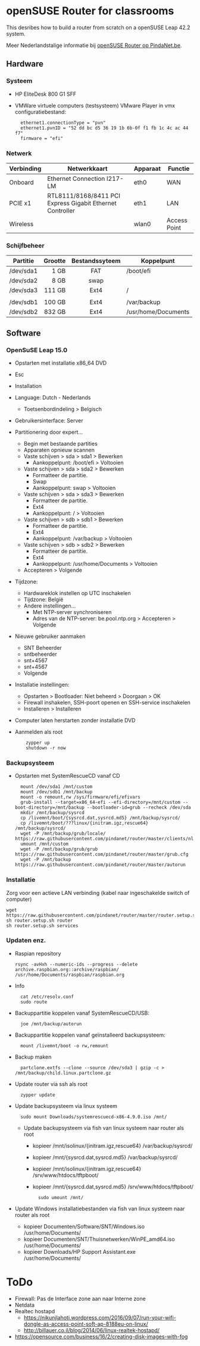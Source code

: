 # openSUSE Router for classrooms
This desribes how to build a router from scratch on a openSUSE Leap 42.2 system.

Meer Nederlandstalige informatie bij [openSUSE Router op PindaNet.be](https://linux.pindanet.be/faq/tips16/router.html).
## Hardware
### Systeem
* HP EliteDesk 800 G1 SFF 
* VMWare virtuele computers (testsysteem)
  VMware Player in vmx configuratiebestand:

        ethernet1.connectionType = "pvn"
        ethernet1.pvnID = "52 dd bc d5 36 19 1b 6b-0f f1 fb 1c 4c ac 44 f7"
        firmware = "efi"

### Netwerk
| Verbinding | Netwerkkaart                                              | Apparaat | Functie |
|------------|-----------------------------------------------------------|----------|---------|
| Onboard 	 | Ethernet Connection I217-LM					             | eth0     | WAN
| PCIE x1 	 | RTL8111/8168/8411 PCI Express Gigabit Ethernet Controller | eth1		| LAN
| Wireless	 |							                                 | wlan0    | Access Point
### Schijfbeheer
| Partitie | Grootte | Bestandssyteem | Koppelpunt |
|----------|--------:|:--------------:|------------|
|/dev/sda1 |  1 GB |	          FAT |	/boot/efi  |
|/dev/sda2 |	8 GB |	         swap ||
|/dev/sda3 |  111 GB |	         Ext4 |	/  | 
|||||
|/dev/sdb1 |  100 GB |	         Ext4 |	/var/backup
|/dev/sdb2 |  832 GB |           Ext4 |	/usr/home/Documents
## Software
### OpenSuSE Leap 15.0
* Opstarten met installatie x86_64 DVD  
* Esc  
* Installation  
* Language: Dutch - Nederlands  
  * Toetsenbordindeling > Belgisch  
* Gebruikersinterface: Server
* Partitionering door expert...
  * Begin met bestaande partities
  * Apparaten opnieuw scannen  
  * Vaste schijven > sda > sda1 > Bewerken  
    * Aankoppelpunt: /boot/efi > Voltooien  
  * Vaste schijven > sda > sda2 > Bewerken  
    * Formatteer de partitie.  
    * Swap  
    * Aankoppelpunt: swap > Voltooien  
  * Vaste schijven > sda > sda3 > Bewerken
    * Formatteer de partitie.  
    * Ext4  
    * Aankoppelpunt: / > Voltooien  
  * Vaste schijven > sdb > sdb1 > Bewerken  
    * Formatteer de partitie.  
    * Ext4  
    * Aankoppelpunt: /var/backup > Voltooien  
  * Vaste schijven > sdb > sdb2 > Bewerken  
    * Formatteer de partitie.  
    * Ext4  
    * Aankoppelpunt: /usr/home/Documents > Voltooien  
  * Accepteren > Volgende  
* Tijdzone:
  * Hardwareklok instellen op UTC inschakelen
  * Tijdzone: België
  * Andere instellingen...
    * Met NTP-server synchroniseren
    * Adres van de NTP-server: be.pool.ntp.org > Accepteren > Volgende
* Nieuwe gebruiker aanmaken
  * SNT Beheerder
  * sntbeheerder
  * snt+4567
  * snt+4567
  * Volgende
* Installatie instellingen:
  * Opstarten > Bootloader: Niet beheerd > Doorgaan > OK
  * Firewall inshakelen, SSH-poort openen en SSH-service inschakelen
  * Installeren > Installeren
* Computer laten herstarten zonder installatie DVD
* Aanmelden als root

          zypper up  
          shutdown -r now

### Backupsysteem
* Opstarten met SystemRescueCD vanaf CD

        mount /dev/sda1 /mnt/custom
        mount /dev/sdb1 /mnt/backup
        mount -o remount,rw /sys/firmware/efi/efivars
        grub-install --target=x86_64-efi --efi-directory=/mnt/custom --boot-directory=/mnt/backup --bootloader-id=grub --recheck /dev/sda
        mkdir /mnt/backup/sysrcd
        cp /livemnt/boot/{sysrcd.dat,sysrcd.md5} /mnt/backup/sysrcd/
        cp /livemnt/boot/???linux/{initram.igz,rescue64} /mnt/backup/sysrcd/
        wget -P /mnt/backup/grub/locale/ https://raw.githubusercontent.com/pindanet/router/master/clients/nl.mo
        umount /mnt/custom
        wget -P /mnt/backup/grub/grub https://raw.githubusercontent.com/pindanet/router/master/grub.cfg
        wget -P /mnt/backup https://raw.githubusercontent.com/pindanet/router/master/autorun

### Installatie
Zorg voor een actieve LAN verbinding (kabel naar ingeschakelde switch of computer)

    wget https://raw.githubusercontent.com/pindanet/router/master/router.setup.sh
    sh router.setup.sh router
    sh router.setup.sh services

### Updaten enz.
* Raspian repository

      rsync -avHxh --numeric-ids --progress --delete archive.raspbian.org::archive/raspbian/ /usr/home/Documents/raspbian/raspbian.org
* Info

        cat /etc/resolv.conf
        sudo route
* Backuppartitie koppelen vanaf SystemRescueCD/USB:

        joe /mnt/backup/autorun
* Backuppartitie koppelen vanaf geïnstalleerd backupsysteem:

        mount /livemnt/boot -o rw,remount
* Backup maken

        partclone.extfs --clone --source /dev/sda3 | gzip -c > /mnt/backup/child.linux.partclone.gz
* Update router via ssh als root

        zypper update
* Update backupsysteem via linux systeem

        sudo mount Downloads/systemrescuecd-x86-4.9.0.iso /mnt/
  * Update backupsysteem via fish van linux systeem naar router als root
    * kopieer /mnt/isolinux/{initram.igz,rescue64} /var/backup/sysrcd/
    * kopieer /mnt/{sysrcd.dat,sysrcd.md5} /var/backup/sysrcd/
    * kopieer /mnt/isolinux/{initram.igz,rescue64} /srv/www/htdocs/tftpboot/
    * kopieer /mnt/{sysrcd.dat,sysrcd.md5} /srv/www/htdocs/tftpboot/

            sudo umount /mnt/
* Update Windows installatiebestanden via fish van linux systeem naar router als root
  * kopieer Documenten/Software/SNT/Windows.iso /usr/home/Documents/
  * kopieer Documenten/SNT/Thuisnetwerken/WinPE_amd64.iso /usr/home/Documents/
  * kopieer Downloads/HP Support Assistant.exe /usr/home/Documents/
# ToDo
* Firewall: Pas de Interface zone aan naar Interne zone
* Netdata
* Realtec hostapd
  * https://nikunjlahoti.wordpress.com/2016/09/07/run-your-wifi-dongle-as-access-point-soft-ap-8188eu-on-linux/
  * http://billauer.co.il/blog/2014/06/linux-realtek-hostapd/
* https://opensource.com/business/16/2/creating-disk-images-with-fog
